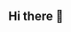## Hi there 👋

<!--
**AlejaBriceno/AlejaBriceno** is a ✨ _special_ ✨ repository because its `README.md` (this file) appears on your GitHub profile.

🎓 Background in Chemical Engineering with strong analytical and problem-solving skills  
📈 Currently learning Python, SQL, Power BI, and applied statistics  
🧠 Passionate about turning data into meaningful insights  
🔬 Interested in data visualization, automation, and sustainability projects  
🌱 Transitioning into data analytics by building personal projects  
🤝 Open to collaboration and continuous learning
